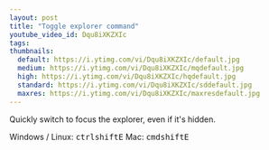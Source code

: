 ```yaml
---
layout: post
title: "Toggle explorer command"
youtube_video_id: Dqu8iXKZXIc
tags:
thumbnails:
  default: https://i.ytimg.com/vi/Dqu8iXKZXIc/default.jpg
  medium: https://i.ytimg.com/vi/Dqu8iXKZXIc/mqdefault.jpg
  high: https://i.ytimg.com/vi/Dqu8iXKZXIc/hqdefault.jpg
  standard: https://i.ytimg.com/vi/Dqu8iXKZXIc/sddefault.jpg
  maxres: https://i.ytimg.com/vi/Dqu8iXKZXIc/maxresdefault.jpg
---
```


Quickly switch to focus the explorer, even if it's hidden.

Windows / Linux: <kbd>ctrl</kbd><kbd>shift</kbd><kbd>E</kbd>
Mac: <kbd>cmd</kbd><kbd>shift</kbd><kbd>E</kbd>
